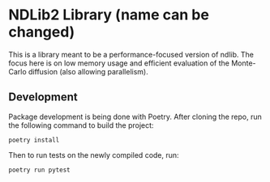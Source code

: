 # NDLib2 Library (name can be changed)

This is a library meant to be a performance-focused version of
ndlib. The focus here is on low memory usage and efficient evaluation
of the Monte-Carlo diffusion (also allowing parallelism).

## Development

Package development is being done with Poetry. After cloning the repo,
run the following command to build the project:
```
poetry install
```

Then to run tests on the newly compiled code, run:
```
poetry run pytest
```
